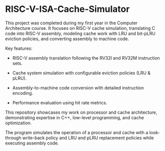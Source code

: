 # RISC-V-ISA-Cache-Simulator

This project was completed during my first year in the Computer Architecture course. It focuses on RISC-V cache simulation, translating C code into RISC-V assembly, modeling cache work with LRU and bit-pLRU eviction policies, and converting assembly to machine code.

Key features:

- RISC-V assembly translation following the RV32I and RV32M instruction sets.
  
- Cache system simulation with configurable eviction policies (LRU & pLRU).

- Assembly-to-machine code conversion with detailed instruction encoding.

- Performance evaluation using hit rate metrics.
  
This repository showcases my work on processor and cache architecture, demonstrating expertise in C++, low-level programming, and cache optimization.

The program simulates the operation of a processor and cache with a look-through write-back policy and LRU and pLRU replacement policies while executing assembly code.
